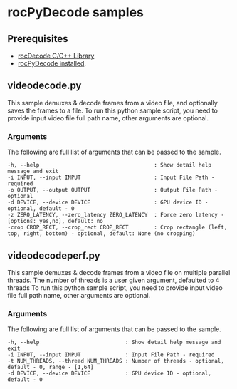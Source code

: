 # rocPyDecode samples

## Prerequisites
* [rocDecode C/C++ Library](https://github.com/ROCm/rocDecode)
* [rocPyDecode installed](../README.md#rocpydecode-install).

## videodecode.py

This sample demuxes & decode frames from a video file, and optionally saves the frames to a file. 
To run this python sample script, you need to provide input video file full path name, other arguments are optional.

### Arguments
The following are full list of arguments that can be passed to the sample.
```
-h, --help                                    : Show detail help message and exit
-i INPUT, --input INPUT                       : Input File Path - required
-o OUTPUT, --output OUTPUT                    : Output File Path - optional
-d DEVICE, --device DEVICE                    : GPU device ID - optional, default - 0
-z ZERO_LATENCY, --zero_latency ZERO_LATENCY  : Force zero latency - [options: yes,no], default: no
-crop CROP_RECT, --crop_rect CROP_RECT        : Crop rectangle (left, top, right, bottom) - optional, default: None (no cropping)
```

## videodecodeperf.py

This sample demuxes & decode frames from a video file on multiple parallel threads. The number of threads is a user given argument, defaulted to 4 threads
To run this python sample script, you need to provide input video file full path name, other arguments are optional.

### Arguments
The following are full list of arguments that can be passed to the sample.
```
-h, --help                           : Show detail help message and exit
-i INPUT, --input INPUT              : Input File Path - required
-t NUM_THREADS, --thread NUM_THREADS : Number of threads - optional, default - 0, range - [1,64]
-d DEVICE, --device DEVICE           : GPU device ID - optional, default - 0
```